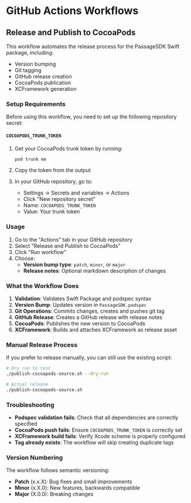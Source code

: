 # GitHub Actions Workflows

## Release and Publish to CocoaPods

This workflow automates the release process for the PassageSDK Swift package, including:

- Version bumping
- Git tagging
- GitHub release creation
- CocoaPods publication
- XCFramework generation

### Setup Requirements

Before using this workflow, you need to set up the following repository secret:

#### `COCOAPODS_TRUNK_TOKEN`

1. Get your CocoaPods trunk token by running:

   ```bash
   pod trunk me
   ```

2. Copy the token from the output

3. In your GitHub repository, go to:
   - Settings → Secrets and variables → Actions
   - Click "New repository secret"
   - Name: `COCOAPODS_TRUNK_TOKEN`
   - Value: Your trunk token

### Usage

1. Go to the "Actions" tab in your GitHub repository
2. Select "Release and Publish to CocoaPods"
3. Click "Run workflow"
4. Choose:
   - **Version bump type**: `patch`, `minor`, or `major`
   - **Release notes**: Optional markdown description of changes

### What the Workflow Does

1. **Validation**: Validates Swift Package and podspec syntax
2. **Version Bump**: Updates version in `PassageSDK.podspec`
3. **Git Operations**: Commits changes, creates and pushes git tag
4. **GitHub Release**: Creates a GitHub release with release notes
5. **CocoaPods**: Publishes the new version to CocoaPods
6. **XCFramework**: Builds and attaches XCFramework as release asset

### Manual Release Process

If you prefer to release manually, you can still use the existing script:

```bash
# Dry run to test
./publish-cocoapods-source.sh --dry-run

# Actual release
./publish-cocoapods-source.sh
```

### Troubleshooting

- **Podspec validation fails**: Check that all dependencies are correctly specified
- **CocoaPods push fails**: Ensure `COCOAPODS_TRUNK_TOKEN` is correctly set
- **XCFramework build fails**: Verify Xcode scheme is properly configured
- **Tag already exists**: The workflow will skip creating duplicate tags

### Version Numbering

The workflow follows semantic versioning:

- **Patch** (x.x.X): Bug fixes and small improvements
- **Minor** (x.X.0): New features, backwards compatible
- **Major** (X.0.0): Breaking changes
